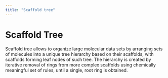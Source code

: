 ```yaml
---
title: "Scaffold tree"
---
```

<!-- SUBTITLE: -->

# Scaffold Tree

Scaffold tree allows to organize large molecular data sets by arranging sets of
molecules into a unique tree hierarchy based on their scaffolds, with scaffolds
forming leaf nodes of such tree. The hierarchy is created by iterative removal
of rings from more complex scaffolds using chemically meaningful set of rules,
until a single, root ring is obtained.
